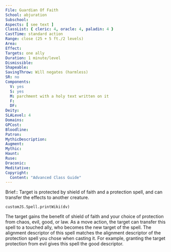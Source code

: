 ```yaml
---
File: Guardian Of Faith
School: abjuration
Subschool: 
Aspects: [ see text ]
ClassList: { cleric: 4, oracle: 4, paladin: 4 }
CastTime: standard action
Range: close (25 + 5 ft./2 levels)
Area: 
Effect: 
Targets: one ally
Duration: 1 minute/level
Dismissible: 
Shapeable: 
SavingThrow: Will negates (harmless)
SR: no
Components:
  V: yes
  S: yes
  M: parchment with a holy text written on it
  F: 
  DF: 
Deity: 
SLALevel: 4
Domains: 
GPCost: 
Bloodline: 
Patron: 
MythicDescription: 
Augment: 
Mythic: 
Haunt: 
Ruse: 
Draconic: 
Meditative: 
Copyright:
  Content: "Advanced Class Guide"
---
```

Brief:: Target is protected by shield of faith and a protection spell, and can transfer the effects to another creature.

```dataviewjs
customJS.Spell.printWiki(dv)
```

The target gains the benefit of shield of faith and your choice of protection from chaos, evil, good, or law. As a move action, the target can transfer this spell to a touched ally, who becomes the new target of the spell.  The alignment descriptor of this spell matches the alignment descriptor of the protection spell you chose when casting it. For example, granting the target protection from evil gives this spell the good descriptor.
